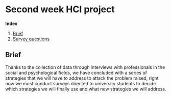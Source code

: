 # Second week HCI project

**Index**   
1. [Brief](#id1)
2. [Survey questions](src/Survey-Questions.md)



## Brief<a name="id1"></a>
Thanks to the collection of data through interviews with professionals in the social and psychological fields, we have concluded with a series of strategies that we will have to address to attack the problem raised, right now we must conduct surveys directed to university students to decide which strategies we will finally use and what new strategies we will address.